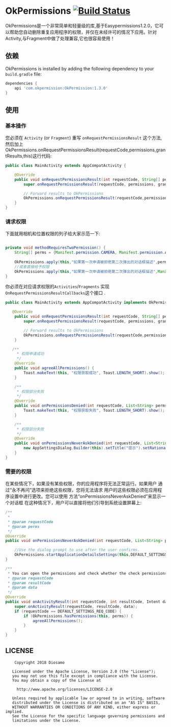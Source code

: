 # OkPermissions 	[![Build Status][1]][2]
OkPermissions是一个非常简单和轻量级的库,基于Easypermissions1.2.0，它可以帮助您自动删除重复应用程序的权限，并仅在未经许可的情况下应用。针对Activity,与Fragment中做了处理兼容,它也很容易使用！






## 依赖

OkPermissions is installed by adding the following dependency to your `build.gradle` file:

```groovy
dependencies {
    api 'com.okpermission:OkPermission:1.3.0'
}
```


## 使用

### 基本操作

您必须在 `Activity` (or `Fragment`) 重写 `onRequestPermissionsResult` 这个方法,然后加上OkPermissions.onRequestPermissionsResult(requestCode,permissions,grantResults,this)这行代码:

```java
public class MainActivity extends AppCompatActivity {

    @Override
    public void onRequestPermissionsResult(int requestCode, String[] permissions, int[] grantResults) {
        super.onRequestPermissionsResult(requestCode, permissions, grantResults);

        // Forward results to OkPermissions
        OkPermissions.onRequestPermissionsResult(requestCode,permissions,grantResults,this);
    }
}
```

### 请求权限


下面就用相机和位置权限的列子给大家示范一下:

```java

private void methodRequiresTwoPermission() {
    String[] perms = {Manifest.permission.CAMERA, Manifest.permission.ACCESS_FINE_LOCATION};
	
	OkPermissions.apply(this,"如果第一次申请被拒绝第二次弹出的对话框描述",perms);
    //或者直接给予权限
    OkPermissions.apply(this,"如果第一次申请被拒绝第二次弹出的对话框描述",Manifest.permission.CAMERA, Manifest.permission.ACCESS_FINE_LOCATION,Manifest.permission.READ_PHONE_STATE);
}
```



你必须在对应请求权限的`Activities`/`Fragments` 实现 `OnRequestPermissionsResultCallbacks`这个接口 .

```java
public class MainActivity extends AppCompatActivity implements OkPermissions.OnRequestPermissionsResultCallbacks {

   @Override
    public void onRequestPermissionsResult(int requestCode, String[] permissions, int[] grantResults) {
        super.onRequestPermissionsResult(requestCode, permissions, grantResults);

        // Forward results to OkPermissions
        OkPermissions.onRequestPermissionsResult(requestCode,permissions,grantResults,this);
    }

   /**
     * 权限申请成功
     */
    @Override
    public void agreeAllPermissions() {
        Toast.makeText(this, "权限获取成功", Toast.LENGTH_SHORT).show();
    }

    /**
     * 权限部分失败
     */
    @Override
    public void onPermissionsDenied(int requestCode, List<String> perms) {
        Toast.makeText(this, "权限获取失败", Toast.LENGTH_SHORT).show();
    }

    /**
     * 权限部分失败
     */
    @Override
    public void onPermissionsNeverAskDenied(int requestCode, List<String> perms) {
        new AppSettingsDialog.Builder(this).setTitle("提示").setRationale("需要前往设置中心手动打开申请权限").build().show();
    }
}
```

### 需要的权限

在某些情况下，如果没有某些权限，你的应用程序将无法正常运行。如果用户
通过“永不再问”选项来拒绝这些权限，您将无法请求
用户的这些权限必须在应用程序设置中进行更改。您可以使用
方法“onPermissionsNeverAskDenied”来显示一个对话框
在这种情况下，用户可以直接将他们引导到系统设置屏幕上:

```java
/**
 *
 * @param requestCode
 * @param perms
 */
@Override
public void onPermissionsNeverAskDenied(int requestCode, List<String> perms) {

    //Use the dialog prompt to use after the user confirms.
    OkPermissions.startApplicationDetailsSettings(this,DEFAULT_SETTINGS_REQ_CODE);
}

/**
 * You can open the permissions and check whether the check permissions are open and then execute agreeAllPermissions() directly
 * @param requestCode
 * @param resultCode
 * @param data
 */
@Override
public void onActivityResult(int requestCode, int resultCode, Intent data) {
    super.onActivityResult(requestCode, resultCode, data);
    if (requestCode == DEFAULT_SETTINGS_REQ_CODE) {
        if (OkPermissions.hasPermissions(this, perms)) {
            agreeAllPermissions();
        }
    }
}
```


## LICENSE

```
	Copyright 2018 Diosamo

   Licensed under the Apache License, Version 2.0 (the "License");
   you may not use this file except in compliance with the License.
   You may obtain a copy of the License at

     http://www.apache.org/licenses/LICENSE-2.0

   Unless required by applicable law or agreed to in writing, software
   distributed under the License is distributed on an "AS IS" BASIS,
   WITHOUT WARRANTIES OR CONDITIONS OF ANY KIND, either express or implied.
   See the License for the specific language governing permissions and
   limitations under the License.

```
[1]: https://travis-ci.org/Diosamo/OkPermissions.svg?branch=master
[2]: https://travis-ci.org/Diosamo/OkPermissions
